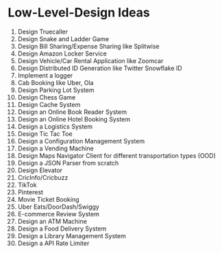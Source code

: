 # Low-Level-Design Ideas

1. Design Truecaller
2. Design Snake and Ladder Game
3. Design Bill Sharing/Expense Sharing like Splitwise
4. Design Amazon Locker Service
5. Design Vehicle/Car Rental Application like Zoomcar
6. Design Distributed ID Generation like Twitter Snowflake ID
7. Implement a logger
8. Cab Booking like Uber, Ola
9. Design Parking Lot System
10. Design Chess Game
11. Design Cache System
12. Design an Online Book Reader System
13. Design an Online Hotel Booking System
14. Design a Logistics System
15. Design Tic Tac Toe
16. Design a Configuration Management System
17. Design a Vending Machine
18. Design Maps Navigator Client for different transportation types (OOD)
19. Design a JSON Parser from scratch
20. Design Elevator
21. CricInfo/Cricbuzz
22. TikTok
23. Pinterest
24. Movie Ticket Booking
25. Uber Eats/DoorDash/Swiggy
26. E-commerce Review System
27. Design an ATM Machine
28. Design a Food Delivery System
29. Design a Library Management System
30. Design a API Rate Limiter
